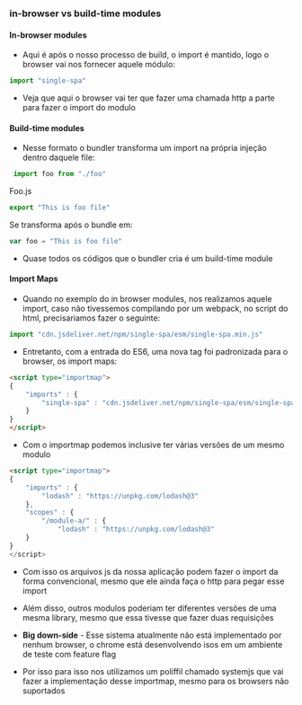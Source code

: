 


 ### in-browser vs build-time modules

 #### In-browser modules

 * Aqui é após o nosso processo de build, o import é mantido, logo o browser vai nos fornecer aquele módulo:

 ```js
import "single-spa"
 ```

* Veja que aqui o browser vai ter que fazer uma chamada http a parte para fazer o import do modulo

 #### Build-time modules

 * Nesse formato o bundler transforma um import na própria injeção dentro daquele file: 

```js
 import foo from "./foo"
```
Foo.js
 ```js
 export "This is foo file"
```

Se transforma após o bundle em:

```js
var foo = "This is foo file"
```

* Quase todos os códigos que o bundler cria é um build-time module

#### Import Maps

* Quando no exemplo do in browser modules, nos realizamos aquele import, caso não tivessemos compilando por um webpack, no script do html, precisariamos fazer o seguinte:

```js
import "cdn.jsdeliver.net/npm/single-spa/esm/single-spa.min.js"
```

* Entretanto, com a entrada do ES6, uma nova tag foi padronizada para o browser, os import maps:

```html
<script type="importmap">
{
    "imports" : {
        "single-spa" : "cdn.jsdeliver.net/npm/single-spa/esm/single-spa.min.js"
    }
}
</script>
```

* Com o importmap podemos inclusive ter várias versões de um mesmo modulo

```html
<script type="importmap">
{
    "imports" : {
        "lodash" : "https://unpkg.com/lodash@3"
    },
    "scopes" : {
        "/module-a/" : {
            "lodash" : "https://unpkg.com/lodash@3"
    }
}
</script>
```

* Com isso os arquivos js da nossa aplicação podem fazer o import da forma convencional, mesmo que ele ainda faça o http para pegar esse import

* Além disso, outros modulos poderiam ter diferentes versões de uma mesma library, mesmo que essa tivesse que fazer duas requisições

* **Big down-side** - Esse sistema atualmente não está implementado por nenhum browser, o chrome está desenvolvendo isos em um ambiente de teste com feature flag

* Por isso para isso nos utilizamos um poliffil chamado systemjs que vai fazer a implementação desse importmap, mesmo para os browsers não suportados





















